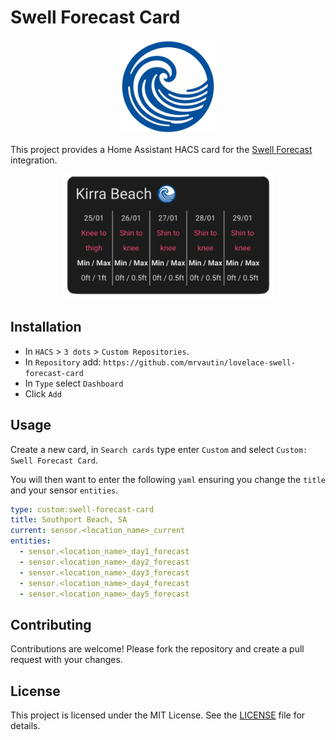 # Swell Forecast Card

<p align="center">
  <img src="https://raw.githubusercontent.com/mrvautin/lovelace-swell-forecast-card/refs/heads/main/dist/logo.png" height="150px" />
</p>

This project provides a Home Assistant HACS card for the [Swell Forecast](https://github.com/mrvautin/hacs-beach-swell-forecast) integration.

<p align="center">
  <img src="https://raw.githubusercontent.com/mrvautin/lovelace-swell-forecast-card/refs/heads/main/dist/screenshot.png" height="200px" />
</p>

## Installation

- In `HACS` > `3 dots` > `Custom Repositories`.
- In `Repository` add: `https://github.com/mrvautin/lovelace-swell-forecast-card`
- In `Type` select `Dashboard`
- Click `Add`

## Usage

Create a new card, in `Search cards` type enter `Custom` and select `Custom: Swell Forecast Card`.

You will then want to enter the following `yaml` ensuring you change the `title` and your sensor `entities`.

``` yaml
type: custom:swell-forecast-card
title: Southport Beach, SA
current: sensor.<location_name>_current
entities:
  - sensor.<location_name>_day1_forecast
  - sensor.<location_name>_day2_forecast
  - sensor.<location_name>_day3_forecast
  - sensor.<location_name>_day4_forecast
  - sensor.<location_name>_day5_forecast
```

## Contributing

Contributions are welcome! Please fork the repository and create a pull request with your changes.

## License

This project is licensed under the MIT License. See the [LICENSE](LICENSE) file for details.